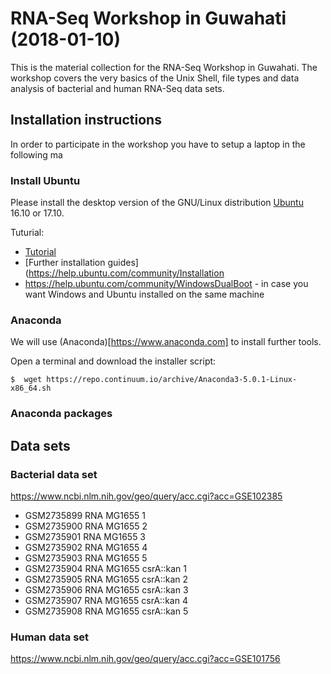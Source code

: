 # RNA-Seq Workshop in Guwahati (2018-01-10)

This is the material collection for the RNA-Seq Workshop in
Guwahati. The workshop covers the very basics of the Unix Shell, file
types and data analysis of bacterial and human RNA-Seq data sets.

## Installation instructions

In order to participate in the workshop you have to setup a laptop in
the following ma

### Install Ubuntu

Please install the desktop version of the GNU/Linux distribution
[Ubuntu](https://www.ubuntu.com) 16.10 or 17.10.

Tuturial:
- [Tutorial](https://tutorials.ubuntu.com/tutorial/tutorial-install-ubuntu-desktop)
- [Further installation guides](https://help.ubuntu.com/community/Installation
- https://help.ubuntu.com/community/WindowsDualBoot - in case you want Windows and Ubuntu installed on the same machine

### Anaconda

We will use (Anaconda)[https://www.anaconda.com] to install further
tools. 

Open a terminal and download the installer script:

```
$  wget https://repo.continuum.io/archive/Anaconda3-5.0.1-Linux-x86_64.sh
```

### Anaconda packages

## Data sets

### Bacterial data set

https://www.ncbi.nlm.nih.gov/geo/query/acc.cgi?acc=GSE102385

- GSM2735899 	RNA MG1655 1
- GSM2735900 	RNA MG1655 2
- GSM2735901 	RNA MG1655 3
- GSM2735902 	RNA MG1655 4
- GSM2735903 	RNA MG1655 5
- GSM2735904 	RNA MG1655 csrA::kan 1
- GSM2735905 	RNA MG1655 csrA::kan 2
- GSM2735906 	RNA MG1655 csrA::kan 3
- GSM2735907 	RNA MG1655 csrA::kan 4
- GSM2735908 	RNA MG1655 csrA::kan 5

### Human data set

https://www.ncbi.nlm.nih.gov/geo/query/acc.cgi?acc=GSE101756

